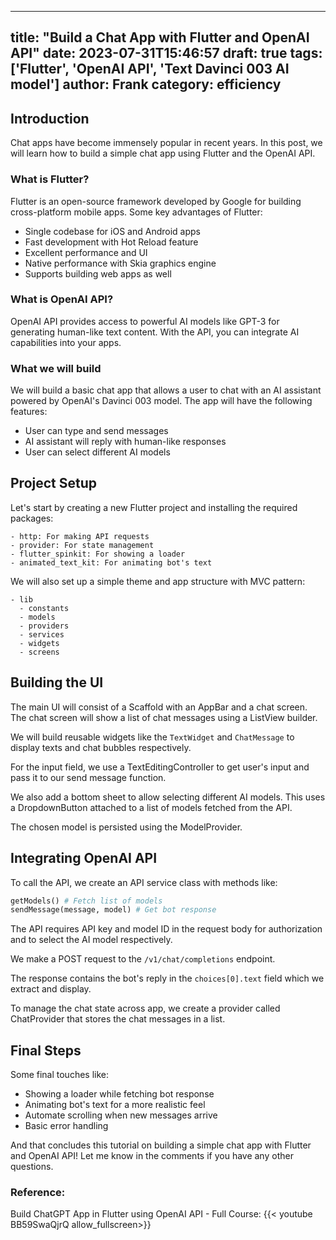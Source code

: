 
---
title: "Build a Chat App with Flutter and OpenAI API"
date: 2023-07-31T15:46:57
draft: true
tags: ['Flutter', 'OpenAI API', 'Text Davinci 003 AI model']
author: Frank
category: efficiency
---

## Introduction

Chat apps have become immensely popular in recent years. In this post, we will learn how to build a simple chat app using Flutter and the OpenAI API. 

### What is Flutter?

Flutter is an open-source framework developed by Google for building cross-platform mobile apps. Some key advantages of Flutter:

- Single codebase for iOS and Android apps
- Fast development with Hot Reload feature  
- Excellent performance and UI
- Native performance with Skia graphics engine
- Supports building web apps as well 

### What is OpenAI API?

OpenAI API provides access to powerful AI models like GPT-3 for generating human-like text content. With the API, you can integrate AI capabilities into your apps.

### What we will build

We will build a basic chat app that allows a user to chat with an AI assistant powered by OpenAI's Davinci 003 model. The app will have the following features:

- User can type and send messages
- AI assistant will reply with human-like responses 
- User can select different AI models

## Project Setup

Let's start by creating a new Flutter project and installing the required packages:

```
- http: For making API requests
- provider: For state management  
- flutter_spinkit: For showing a loader 
- animated_text_kit: For animating bot's text
```

We will also set up a simple theme and app structure with MVC pattern:

```
- lib
  - constants
  - models 
  - providers
  - services
  - widgets
  - screens
```

## Building the UI

The main UI will consist of a Scaffold with an AppBar and a chat screen. The chat screen will show a list of chat messages using a ListView builder. 

We will build reusable widgets like the `TextWidget` and `ChatMessage` to display texts and chat bubbles respectively.

For the input field, we use a TextEditingController to get user's input and pass it to our send message function.

We also add a bottom sheet to allow selecting different AI models. This uses a DropdownButton attached to a list of models fetched from the API. 

The chosen model is persisted using the ModelProvider.

## Integrating OpenAI API

To call the API, we create an API service class with methods like:

```python
getModels() # Fetch list of models
sendMessage(message, model) # Get bot response 
```

The API requires API key and model ID in the request body for authorization and to select the AI model respectively.

We make a POST request to the `/v1/chat/completions` endpoint. 

The response contains the bot's reply in the `choices[0].text` field which we extract and display.

To manage the chat state across app, we create a provider called ChatProvider that stores the chat messages in a list.

## Final Steps

Some final touches like:

- Showing a loader while fetching bot response
- Animating bot's text for a more realistic feel 
- Automate scrolling when new messages arrive  
- Basic error handling

And that concludes this tutorial on building a simple chat app with Flutter and OpenAI API! Let me know in the comments if you have any other questions.


### Reference:
Build ChatGPT App in Flutter using OpenAI API - Full Course:
{{< youtube BB59SwaQjrQ allow_fullscreen>}}
        